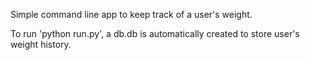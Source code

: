 Simple command line app to keep track of a user's weight.

To run 'python run.py', a db.db is automatically created to store
user's weight history.
